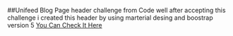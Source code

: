 ##Unifeed Blog Page
header challenge from Code well after accepting this challenge i created this header 
by using marterial desing and boostrap version 5 
[You Can Check It Here](https://bootstrap-5-six.vercel.app/)
